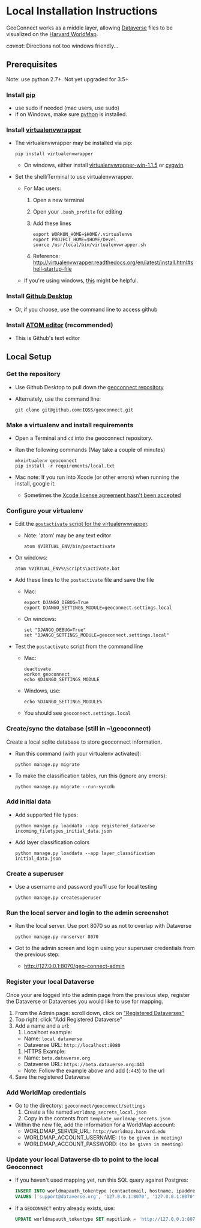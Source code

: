 # Local Installation Instructions

GeoConnect works as a middle layer, allowing [Dataverse](http://datascience.iq.harvard.edu/dataverse) files to be visualized on the [Harvard WorldMap](http://worldmap.harvard.edu/).

*caveat*: Directions not too windows friendly...

## Prerequisites

Note: use python 2.7+.  Not yet upgraded for 3.5+

### Install [pip](http://pip.readthedocs.org/en/latest/installing.html)

* use sudo if needed  (mac users, use sudo)
* if on Windows, make sure [python](https://www.python.org/downloads/) is installed.

### Install [virtualenvwrapper](http://virtualenvwrapper.readthedocs.io/en/latest/install.html#basic-installation)

* The virtualenvwrapper may be installed via pip:

    ```
    pip install virtualenvwrapper
    ```

  * On windows, either install [virtualenvwrapper-win-1.1.5](https://pypi.python.org/pypi/virtualenvwrapper-win) or [cygwin](https://www.cygwin.com/).

* Set the shell/Terminal to use virtualenvwrapper.
  - For Mac users:
    1. Open a new terminal
    2. Open your ```.bash_profile``` for editing
    3. Add these lines

        ```
        export WORKON_HOME=$HOME/.virtualenvs
        export PROJECT_HOME=$HOME/Devel
        source /usr/local/bin/virtualenvwrapper.sh
        ```

    4. Reference: http://virtualenvwrapper.readthedocs.org/en/latest/install.html#shell-startup-file
  - If you're using windows, [this](http://stackoverflow.com/questions/2615968/installing-virtualenvwrapper-on-windows) might be helpful.

### Install [Github Desktop](https://desktop.github.com/)

- Or, if you choose, use the command line to access github

### Install [ATOM editor](https://atom.io/) (recommended)

- This is Github's text editor

## Local Setup

### Get the repository

- Use Github Desktop to pull down the [geoconnect repository](https://github.com/IQSS/geoconnect)
- Alternately, use the command line:

    ```
    git clone git@github.com:IQSS/geoconnect.git
    ```

### Make a virtualenv and install requirements

- Open a Terminal and ```cd``` into the geoconnect repository.
- Run the following commands (May take a couple of minutes)

    ```
    mkvirtualenv geoconnect  
    pip install -r requirements/local.txt
    ```

- Mac note: If you run into Xcode (or other errors) when running the install, google it.  
  - Sometimes the [Xcode license agreement hasn't been accepted](http://stackoverflow.com/questions/26197347/agreeing-to-the-xcode-ios-license-requires-admin-privileges-please-re-run-as-r/26197363#26197363)

### Configure your virtualenv

* Edit the [```postactivate``` script for the virtualenvwrapper](http://virtualenvwrapper.readthedocs.org/en/latest/scripts.html#postactivate).
  - Note: 'atom' may be any text editor

      ```
      atom $VIRTUAL_ENV/bin/postactivate
      ```

* On windows:

    ```
    atom %VIRTUAL_ENV%\Scripts\activate.bat
    ```

* Add these lines to the ```postactivate``` file and save the file
  - Mac:

      ```
      export DJANGO_DEBUG=True
      export DJANGO_SETTINGS_MODULE=geoconnect.settings.local
      ```

  - On windows:
      ```
      set "DJANGO_DEBUG=True"
      set "DJANGO_SETTINGS_MODULE=geoconnect.settings.local"
      ```

* Test the ```postactivate``` script from the command line
  - Mac:

      ```
      deactivate
      workon geoconnect
      echo $DJANGO_SETTINGS_MODULE
      ```

  - Windows, use:

      ```
      echo %DJANGO_SETTINGS_MODULE%
      ```

  - You should see ```geoconnect.settings.local```


### Create/sync the database (still in ~\geoconnect)

Create a local sqlite database to store geoconnect information.

- Run this command (with your virtualenv activated):

    ```python manage.py migrate```

- To make the classification tables, run this (ignore any errors):

    ```python manage.py migrate --run-syncdb```

### Add initial data

- Add supported file types:

    ```
    python manage.py loaddata --app registered_dataverse incoming_filetypes_initial_data.json
    ```

- Add layer classification colors

    ```
    python manage.py loaddata --app layer_classification initial_data.json
    ```

### Create a superuser

- Use a username and password you'll use for local testing

    ```
    python manage.py createsuperuser
    ```

### Run the local server and login to the admin screenshot

- Run the local server.  Use port 8070 so as not to overlap with Dataverse

    ```
    python manage.py runserver 8070
    ```

- Got to the admin screen and login using your superuser credentials from the previous step:
  - http://127.0.0.1:8070/geo-connect-admin

### Register your local Dataverse

Once your are logged into the admin page from the previous step, register the Dataverse or Dataverses you would like to use for mapping.

  1. From the Admin page: scroll down, click on ["Registered Dataverses"](http://127.0.0.1:8070/geo-connect-admin/registered_dataverse/registereddataverse/)
  1. Top right: click "Add Registered Dataverse"
  1. Add a name and a url:
     1. Localhost example:
       -  Name: ```local dataverse```
       - Dataverse URL: ```http://localhost:8080```
     1. HTTPS Example:
       - Name: ```beta.dataverse.org```
       - Dataverse URL: ```https://beta.dataverse.org:443```
       - Note: Follow the example above and add (```:443```) to the url
  4.  Save the registered Dataverse


### Add WorldMap credentials

  - Go to the directory: ```geoconnect/geoconnect/settings```
    1. Create a file named ```worldmap_secrets_local.json```
    1. Copy in the contents from ```template_worldmap_secrets.json```
  - Within the new file, add the information for a WorldMap account:
    - WORLDMAP_SERVER_URL: ```http://worldmap.harvard.edu```
    - WORLDMAP_ACCOUNT_USERNAME: ```(to be given in meeting)```
    - WORLDMAP_ACCOUNT_PASSWORD: ```(to be given in meeting)```


### Update your local Dataverse db to point to the local Geoconnect

- If you haven't used mapping yet, run this SQL query against Postgres:

    ```sql
    INSERT INTO worldmapauth_tokentype (contactemail, hostname, ipaddress, mapitlink, name, timelimitminutes, timelimitseconds, md5, created, modified)
    VALUES ('support@dataverse.org', '127.0.0.1:8070', '127.0.0.1:8070', 'http://127.0.0.1:8070/shapefile/map-it', 'GEOCONNECT', 30, 1800, '38c0a931b2d582a5c43fc79405b30c22', NOW(), NOW())
    ```

- If a ```GEOCONNECT``` entry already exists, use:

    ```sql
    UPDATE worldmapauth_tokentype SET mapitlink = 'http://127.0.0.1:8070/shapefile/map-it' WHERE name = 'GEOCONNECT';
    ```

